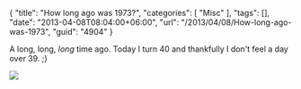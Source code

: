 {
	"title": "How long ago was 1973?",
	"categories": [
		"Misc"
	],
	"tags": [],
	"date": "2013-04-08T08:04:00+06:00",
	"url": "/2013/04/08/How-long-ago-was-1973",
	"guid": "4904"
}

A long, long, <i>long</i> time ago. Today I turn 40 and thankfully I don't feel a day over 39. ;)

<img src="http://www.raymondcamden.com/images/Ray1976.png" />